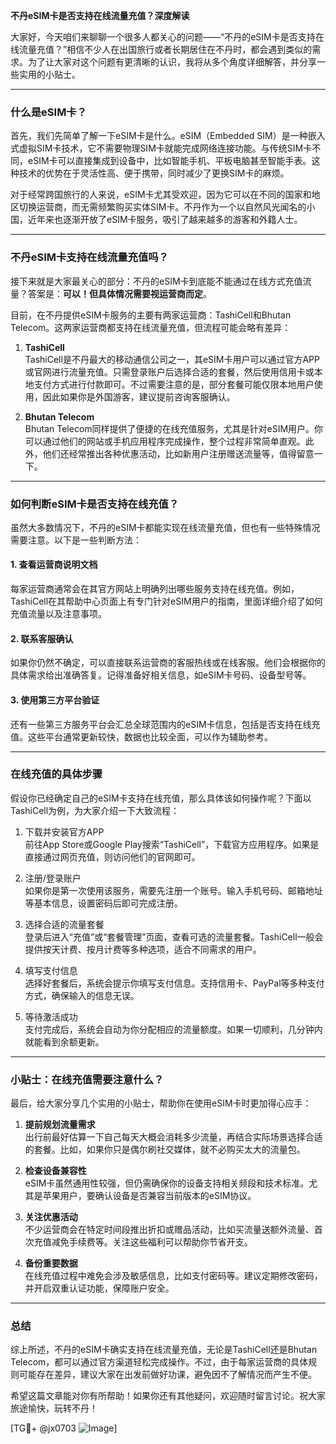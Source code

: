 **不丹eSIM卡是否支持在线流量充值？深度解读**

大家好，今天咱们来聊聊一个很多人都关心的问题——“不丹的eSIM卡是否支持在线流量充值？”相信不少人在出国旅行或者长期居住在不丹时，都会遇到类似的需求。为了让大家对这个问题有更清晰的认识，我将从多个角度详细解答，并分享一些实用的小贴士。

---

### 什么是eSIM卡？

首先，我们先简单了解一下eSIM卡是什么。eSIM（Embedded SIM）是一种嵌入式虚拟SIM卡技术，它不需要物理SIM卡就能完成网络连接功能。与传统SIM卡不同，eSIM卡可以直接集成到设备中，比如智能手机、平板电脑甚至智能手表。这种技术的优势在于灵活性高、便于携带，同时减少了更换SIM卡的麻烦。

对于经常跨国旅行的人来说，eSIM卡尤其受欢迎，因为它可以在不同的国家和地区切换运营商，而无需频繁购买实体SIM卡。不丹作为一个以自然风光闻名的小国，近年来也逐渐开放了eSIM卡服务，吸引了越来越多的游客和外籍人士。

---

### 不丹eSIM卡支持在线流量充值吗？

接下来就是大家最关心的部分：不丹的eSIM卡到底能不能通过在线方式充值流量？答案是：**可以！但具体情况需要视运营商而定**。

目前，在不丹提供eSIM卡服务的主要有两家运营商：TashiCell和Bhutan Telecom。这两家运营商都支持在线流量充值，但流程可能会略有差异：

1. **TashiCell**  
   TashiCell是不丹最大的移动通信公司之一，其eSIM卡用户可以通过官方APP或官网进行流量充值。只需登录账户后选择合适的套餐，然后使用信用卡或本地支付方式进行付款即可。不过需要注意的是，部分套餐可能仅限本地用户使用，因此如果你是外国游客，建议提前咨询客服确认。

2. **Bhutan Telecom**  
   Bhutan Telecom同样提供了便捷的在线充值服务，尤其是针对eSIM用户。你可以通过他们的网站或手机应用程序完成操作，整个过程非常简单直观。此外，他们还经常推出各种优惠活动，比如新用户注册赠送流量等，值得留意一下。

---

### 如何判断eSIM卡是否支持在线充值？

虽然大多数情况下，不丹的eSIM卡都能实现在线流量充值，但也有一些特殊情况需要注意。以下是一些判断方法：

#### 1. 查看运营商说明文档  
每家运营商通常会在其官方网站上明确列出哪些服务支持在线充值。例如，TashiCell在其帮助中心页面上有专门针对eSIM用户的指南，里面详细介绍了如何充值流量以及注意事项。

#### 2. 联系客服确认  
如果你仍然不确定，可以直接联系运营商的客服热线或在线客服。他们会根据你的具体需求给出准确答复。记得准备好相关信息，如eSIM卡号码、设备型号等。

#### 3. 使用第三方平台验证  
还有一些第三方服务平台会汇总全球范围内的eSIM卡信息，包括是否支持在线充值。这些平台通常更新较快，数据也比较全面，可以作为辅助参考。

---

### 在线充值的具体步骤

假设你已经确定自己的eSIM卡支持在线充值，那么具体该如何操作呢？下面以TashiCell为例，为大家介绍一下大致流程：

1. 下载并安装官方APP  
   前往App Store或Google Play搜索“TashiCell”，下载官方应用程序。如果是直接通过网页充值，则访问他们的官网即可。

2. 注册/登录账户  
   如果你是第一次使用该服务，需要先注册一个账号。输入手机号码、邮箱地址等基本信息，设置密码后即可完成注册。

3. 选择合适的流量套餐  
   登录后进入“充值”或“套餐管理”页面，查看可选的流量套餐。TashiCell一般会提供按天计费、按月计费等多种选项，适合不同需求的用户。

4. 填写支付信息  
   选择好套餐后，系统会提示你填写支付信息。支持信用卡、PayPal等多种支付方式，确保输入的信息无误。

5. 等待激活成功  
   支付完成后，系统会自动为你分配相应的流量额度。如果一切顺利，几分钟内就能看到余额更新。

---

### 小贴士：在线充值需要注意什么？

最后，给大家分享几个实用的小贴士，帮助你在使用eSIM卡时更加得心应手：

1. **提前规划流量需求**  
   出行前最好估算一下自己每天大概会消耗多少流量，再结合实际场景选择合适的套餐。比如，如果你只是偶尔刷社交媒体，就不必购买太大的流量包。

2. **检查设备兼容性**  
   eSIM卡虽然通用性较强，但仍需确保你的设备支持相关频段和技术标准。尤其是苹果用户，要确认设备是否兼容当前版本的eSIM协议。

3. **关注优惠活动**  
   不少运营商会在特定时间段推出折扣或赠品活动，比如买流量送额外流量、首次充值减免手续费等。关注这些福利可以帮助你节省开支。

4. **备份重要数据**  
   在线充值过程中难免会涉及敏感信息，比如支付密码等。建议定期修改密码，并开启双重认证功能，保障账户安全。

---

### 总结

综上所述，不丹的eSIM卡确实支持在线流量充值，无论是TashiCell还是Bhutan Telecom，都可以通过官方渠道轻松完成操作。不过，由于每家运营商的具体规则可能存在差异，建议大家在出发前做好功课，避免因不了解情况而产生不便。

希望这篇文章能对你有所帮助！如果你还有其他疑问，欢迎随时留言讨论。祝大家旅途愉快，玩转不丹！

[TG💪+ @jx0703 ![Image](https://github.com/user-attachments/assets/dbca1d08-cadb-493c-b0ec-ad6f7a83f270)]